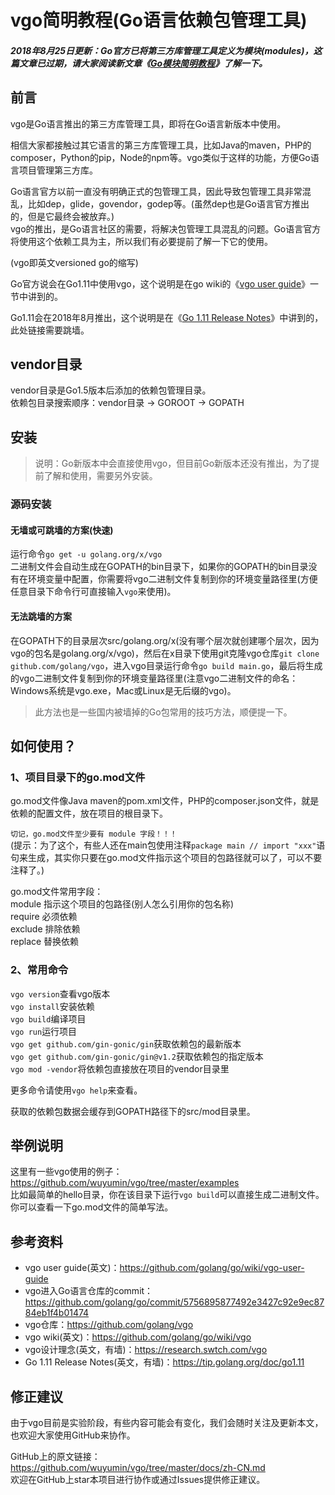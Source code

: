 # vgo简明教程(Go语言依赖包管理工具)

##### 2018年8月25日更新：Go官方已将第三方库管理工具定义为模块(modules)，这篇文章已过期，请大家阅读新文章《[Go模块简明教程](https://segmentfault.com/a/1190000016146377)》了解一下。

## 前言

vgo是Go语言推出的第三方库管理工具，即将在Go语言新版本中使用。  

相信大家都接触过其它语言的第三方库管理工具，比如Java的maven，PHP的composer，Python的pip，Node的npm等。vgo类似于这样的功能，方便Go语言项目管理第三方库。  

Go语言官方以前一直没有明确正式的包管理工具，因此导致包管理工具非常混乱，比如dep，glide，govendor，godep等。(虽然dep也是Go语言官方推出的，但是它最终会被放弃。)  
vgo的推出，是Go语言社区的需要，将解决包管理工具混乱的问题。Go语言官方将使用这个依赖工具为主，所以我们有必要提前了解一下它的使用。  

(vgo即英文versioned go的缩写)  

Go官方说会在Go1.11中使用vgo，这个说明是在go wiki的《[vgo user guide](https://github.com/golang/go/wiki/vgo-user-guide)》一节中讲到的。  

Go1.11会在2018年8月推出，这个说明是在《[Go 1.11 Release Notes](https://tip.golang.org/doc/go1.11)》中讲到的，此处链接需要跳墙。  

## vendor目录

vendor目录是Go1.5版本后添加的依赖包管理目录。  
依赖包目录搜索顺序：vendor目录 -> GOROOT -> GOPATH

## 安装

> 说明：Go新版本中会直接使用vgo，但目前Go新版本还没有推出，为了提前了解和使用，需要另外安装。

### 源码安装

#### 无墙或可跳墙的方案(快速)

运行命令`go get -u golang.org/x/vgo`  
二进制文件会自动生成在GOPATH的bin目录下，如果你的GOPATH的bin目录没有在环境变量中配置，你需要将vgo二进制文件复制到你的环境变量路径里(方便任意目录下命令行可直接输入`vgo`来使用)。

#### 无法跳墙的方案

在GOPATH下的目录层次src/golang.org/x(没有哪个层次就创建哪个层次，因为vgo的包名是golang.org/x/vgo)，然后在x目录下使用git克隆vgo仓库`git clone github.com/golang/vgo`，进入vgo目录运行命令`go build main.go`，最后将生成的vgo二进制文件复制到你的环境变量路径里(注意vgo二进制文件的命名：Windows系统是vgo.exe，Mac或Linux是无后缀的vgo)。

> 此方法也是一些国内被墙掉的Go包常用的技巧方法，顺便提一下。

## 如何使用？

### 1、项目目录下的go.mod文件

go.mod文件像Java maven的pom.xml文件，PHP的composer.json文件，就是依赖的配置文件，放在项目的根目录下。  

`切记，go.mod文件至少要有 module 字段！！！`  
(提示：为了这个，有些人还在main包使用注释`package main // import "xxx"`语句来生成，其实你只要在go.mod文件指示这个项目的包路径就可以了，可以不要注释了。)  

go.mod文件常用字段：  
module 指示这个项目的包路径(别人怎么引用你的包名称)  
require 必须依赖  
exclude 排除依赖  
replace 替换依赖  

### 2、常用命令

`vgo version`查看vgo版本  
`vgo install`安装依赖  
`vgo build`编译项目  
`vgo run`运行项目  
`vgo get github.com/gin-gonic/gin`获取依赖包的最新版本  
`vgo get github.com/gin-gonic/gin@v1.2`获取依赖包的指定版本  
`vgo mod -vendor`将依赖包直接放在项目的vendor目录里  

更多命令请使用`vgo help`来查看。  

获取的依赖包数据会缓存到GOPATH路径下的src/mod目录里。  

## 举例说明

这里有一些vgo使用的例子：<https://github.com/wuyumin/vgo/tree/master/examples>  
比如最简单的hello目录，你在该目录下运行`vgo build`可以直接生成二进制文件。你可以查看一下go.mod文件的简单写法。


## 参考资料

- vgo user guide(英文)：<https://github.com/golang/go/wiki/vgo-user-guide>
- vgo进入Go语言仓库的commit：<https://github.com/golang/go/commit/5756895877492e3427c92e9ec8784eb1f4b01474>
- vgo仓库：<https://github.com/golang/vgo>
- vgo wiki(英文)：<https://github.com/golang/go/wiki/vgo>
- vgo设计理念(英文，有墙)：<https://research.swtch.com/vgo>
- Go 1.11 Release Notes(英文，有墙)：<https://tip.golang.org/doc/go1.11>

## 修正建议

由于vgo目前是实验阶段，有些内容可能会有变化，我们会随时关注及更新本文，也欢迎大家使用GitHub来协作。  

GitHub上的原文链接：  
<https://github.com/wuyumin/vgo/tree/master/docs/zh-CN.md>  
欢迎在GitHub上star本项目进行协作或通过Issues提供修正建议。  
